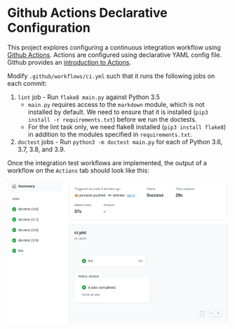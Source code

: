 Github Actions Declarative Configuration
========================================

This project explores configuring a continuous integration workflow using [Github Actions](https://github.com/features/actions). Actions are configured using declarative YAML config file. Github provides an [introduction to Actions](https://docs.github.com/en/actions/learn-github-actions/introduction-to-github-actions).

Modify `.github/workflows/ci.yml` such that it runs the following jobs on each commit:

1. `lint` job - Run `flake8 main.py` against Python 3.5
    - `main.py` requires access to the `markdown` module, which is not installed by default. We need to ensure that it is installed (`pip3 install -r requirements.txt`) before we run the doctests.
   - For the lint task only, we need flake8 installed (`pip3 install flake8`) in addition to the modules specified in `requirements.txt`.
2. `doctest` jobs - Run `python3 -m doctest main.py` for each of Python 3.6, 3.7, 3.8, and 3.9.
 
Once the integration test workflows are implemented, the output of a workflow on the `Actions` tab should look like this:

![Output](output.png)
